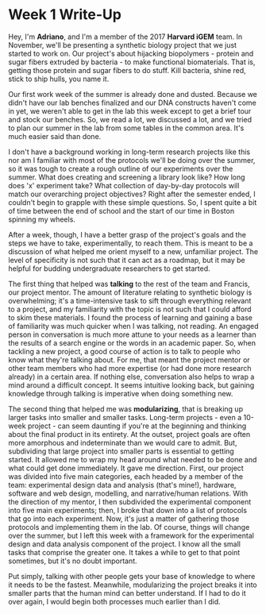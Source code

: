 # Week 1 Write-Up

Hey, I'm **Adriano**, and I'm a member of the 2017 **Harvard iGEM** team. In November, we'll be presenting a synthetic biology project that we just started to work on. Our project's about hijacking biopolymers - protein and sugar fibers extruded by bacteria - to make functional biomaterials. That is, getting those protein and sugar fibers to do stuff. Kill bacteria, shine red, stick to ship hulls, you name it.

Our first work week of the summer is already done and dusted. Because we didn't have our lab benches finalized and our DNA constructs haven't come in yet, we weren't able to get in the lab this week except to get a brief tour and stock our benches. So, we read a lot, we discussed a lot, and we tried to plan our summer in the lab from some tables in the common area. It's much easier said than done.

I don't have a background working in long-term research projects like this nor am I familiar with most of the protocols we'll be doing over the summer, so it was tough to create a rough outline of our experiments over the summer. What does creating and screening a library look like? How long does 'x' experiment take? What collection of day-by-day protocols will match our overarching project objectives? Right after the semester ended, I couldn't begin to grapple with these simple questions. So, I spent quite a bit of time between the end of school and the start of our time in Boston spinning my wheels.

After a week, though, I have a better grasp of the project's goals and the steps we have to take, experimentally, to reach them. This is meant to be a discussion of what helped me orient myself to a new, unfamiliar project. The level of specificity is not such that it can act as a roadmap, but it may be helpful for budding undergraduate researchers to get started.

The first thing that helped was **talking** to the rest of the team and Francis, our project mentor. The amount of literature relating to synthetic biology is overwhelming; it's a time-intensive task to sift through everything relevant to a project, and my familiarity with the topic is not such that I could afford to skim these materials. I found the process of learning and gaining a base of familiarity was much quicker when I was talking, not reading. An engaged person in conversation is much more attune to your needs as a learner than the results of a search engine or the words in an academic paper. So, when tackling a new project, a good course of action is to talk to people who know what they're talking about. For me, that meant the project mentor or other team members who had more expertise (or had done more research already) in a certain area. If nothing else, conversation also helps to wrap a mind around a difficult concept. It seems intuitive looking back, but gaining knowledge through talking is imperative when doing something new.

The second thing that helped me was **modularizing**, that is breaking up larger tasks into smaller and smaller tasks. Long-term projects - even a 10-week project - can seem daunting if you're at the beginning and thinking about the final product in its entirety. At the outset, project goals are often more amorphous and indeterminate than we would care to admit. But, subdividing that large project into smaller parts is essential to getting started. It allowed me to wrap my head around what needed to be done and what could get done immediately. It gave me direction. First, our project was divided into five main categories, each headed by a member of the team: experimental design data and analysis (that's mine!), hardware, software and web design, modelling, and narrative/human relations. With the direction of my mentor, I then subdivided the experimental component into five main experiments; then, I broke that down into a list of protocols that go into each experiment. Now, it's just a matter of gathering those protocols and implementing them in the lab. Of course, things will change over the summer, but I left this week with a framework for the experimental design and data analysis component of the project. I know all the small tasks that comprise the greater one. It takes a while to get to that point sometimes, but it's no doubt important.

Put simply, talking with other people gets your base of knowledge to where it needs to be the fastest. Meanwhile, modularizing the project breaks it into smaller parts that the human mind can better understand. If I had to do it over again, I would begin both processes much earlier than I did.
